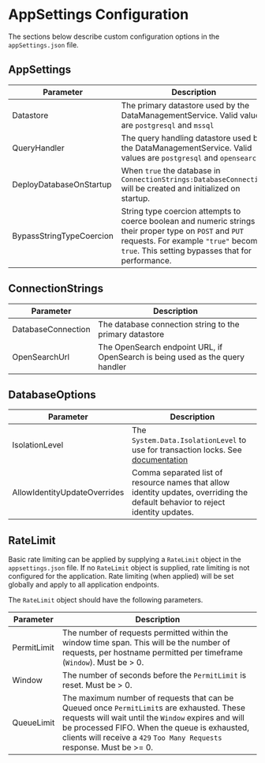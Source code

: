 # AppSettings Configuration

The sections below describe custom configuration options in the `appSettings.json` file.

## AppSettings

| Parameter                | Description                                                                                                                                                                                             |
| ------------------------ | ------------------------------------------------------------------------------------------------------------------------------------------------------------------------------------------------------- |
| Datastore                | The primary datastore used by the DataManagementService. Valid values are `postgresql` and `mssql`                                                                                                      |
| QueryHandler             | The query handling datastore used by the DataManagementService. Valid values are `postgresql` and `opensearch`                                                                                          |
| DeployDatabaseOnStartup  | When `true` the database in `ConnectionStrings:DatabaseConnection` will be created and initialized on startup.                                                                                          |
| BypassStringTypeCoercion | String type coercion attempts to coerce boolean and numeric strings to their proper type on `POST` and `PUT` requests. For example `"true"` becomes `true`. This setting bypasses that for performance. |

## ConnectionStrings

| Parameter          | Description                                                                   |
| ------------------ | ----------------------------------------------------------------------------- |
| DatabaseConnection | The database connection string to the primary datastore                       |
| OpenSearchUrl      | The OpenSearch endpoint URL, if OpenSearch is being used as the query handler |

## DatabaseOptions

| Parameter                    | Description                                                                                                                                                              |
| ---------------------------- | ------------------------------------------------------------------------------------------------------------------------------------------------------------------------ |
| IsolationLevel               | The `System.Data.IsolationLevel` to use for transaction locks. See [documentation](https://learn.microsoft.com/en-us/dotnet/api/system.data.isolationlevel?view=net-8.0) |
| AllowIdentityUpdateOverrides | Comma separated list of resource names that allow identity updates, overriding the default behavior to reject identity updates.                                          |

## RateLimit

Basic rate limiting can be applied by supplying a `RateLimit` object in the
`appsettings.json` file. If no `RateLimit` object is supplied, rate limiting is
not configured for the application. Rate limiting (when applied) will be set
globally and apply to all application endpoints.

The `RateLimit` object should have the following parameters.

| Parameter   | Description                                                                                                                                                                                                                                                                |
| ----------- | -------------------------------------------------------------------------------------------------------------------------------------------------------------------------------------------------------------------------------------------------------------------------- |
| PermitLimit | The number of requests permitted within the window time span. This will be the number of requests, per hostname permitted per timeframe (`Window`). Must be > 0.                                                                                                           |
| Window      | The number of seconds before the `PermitLimit` is reset. Must be > 0.                                                                                                                                                                                                      |
| QueueLimit  | The maximum number of requests that can be Queued once `PermitLimit`s are exhausted. These requests will wait until the `Window` expires and will be processed FIFO. When the queue is exhausted, clients will receive a `429` `Too Many Requests` response. Must be >= 0. |
